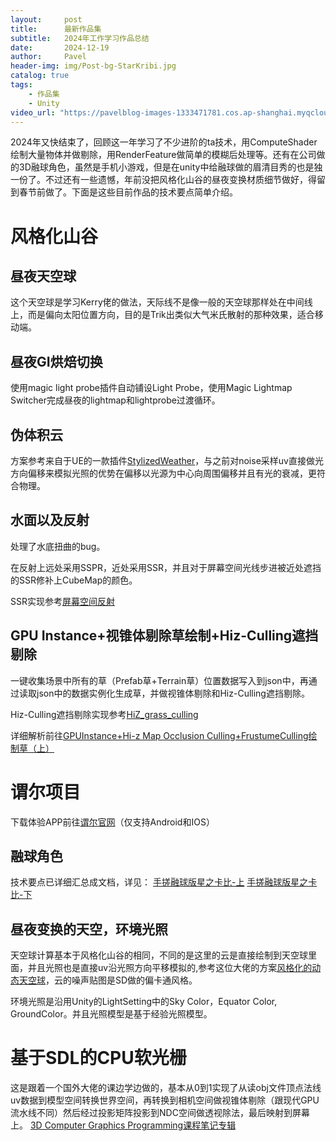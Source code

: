 ```yaml
---
layout:     post
title:      最新作品集
subtitle:   2024年工作学习作品总结
date:       2024-12-19
author:     Pavel
header-img: img/Post-bg-StarKribi.jpg
catalog: true
tags:
    - 作品集
    - Unity
video_url: "https://pavelblog-images-1333471781.cos.ap-shanghai.myqcloud.com/Profolio_H264.mp4"
---
```


2024年又快结束了，回顾这一年学习了不少进阶的ta技术，用ComputeShader绘制大量物体并做剔除，用RenderFeature做简单的模糊后处理等。还有在公司做的3D融球角色，虽然是手机小游戏，但是在unity中给融球做的眉清目秀的也是独一份了。不过还有一些遗憾，年前没把风格化山谷的昼夜变换材质细节做好，得留到春节前做了。下面是这些目前作品的技术要点简单介绍。

# 风格化山谷

## 昼夜天空球

这个天空球是学习Kerry佬的做法，天际线不是像一般的天空球那样处在中间线上，而是偏向太阳位置方向，目的是Trik出类似大气米氏散射的那种效果，适合移动端。

## 昼夜GI烘焙切换

使用magic light probe插件自动铺设Light Probe，使用Magic Lightmap Switcher完成昼夜的lightmap和lightprobe过渡循环。

## 伪体积云

方案参考来自于UE的一款插件[StylizedWeather](https://www.fab.com/listings/21a0542c-d0af-4743-81da-d53b6f18e48d)，与之前对noise采样uv直接做光方向偏移来模拟光照的优势在偏移以光源为中心向周围偏移并且有光的衰减，更符合物理。

## 水面以及反射

处理了水底扭曲的bug。

在反射上远处采用SSPR，近处采用SSR，并且对于屏幕空间光线步进被近处遮挡的SSR修补上CubeMap的颜色。

SSR实现参考[屏幕空间反射](https://zznewclear13.github.io/posts/screen-space-reflection/)

## GPU Instance+视锥体剔除草绘制+Hiz-Culling遮挡剔除

一键收集场景中所有的草（Prefab草+Terrain草）位置数据写入到json中，再通过读取json中的数据实例化生成草，并做视锥体剔除和Hiz-Culling遮挡剔除。

Hiz-Culling遮挡剔除实现参考[HiZ_grass_culling](https://github.com/jackie2009/HiZ_grass_culling)

详细解析前往[GPUInstance+Hi-z Map Occlusion Culling+FrustumeCulling绘制草（上）](https://pavelpeng7.github.io/2024/12/27/GPUInstance+Hi-z-Map-Occlusion-Culling+FrustumeCulling%E7%BB%98%E5%88%B6%E8%8D%89-%E4%B8%8A/)

# 谓尔项目
下载体验APP前往[谓尔官网](https://www.wheretech.com.cn/#slider1)（仅支持Android和IOS）

## 融球角色

技术要点已详细汇总成文档，详见：
[手搓融球版星之卡比-上](https://pavelpeng7.github.io/2023/12/09/手搓融球版星之卡比-上/) 
[手搓融球版星之卡比-下](https://pavelpeng7.github.io/2024/12/09/%E6%89%8B%E6%90%93%E8%9E%8D%E7%90%83%E7%89%88%E6%98%9F%E4%B9%8B%E5%8D%A1%E6%AF%94-%E4%B8%8B/)


## 昼夜变换的天空，环境光照

天空球计算基本于风格化山谷的相同，不同的是这里的云是直接绘制到天空球里面，并且光照也是直接uv沿光照方向平移模拟的,参考这位大佬的方案[风格化的动态天空球](https://walkingfat.com/%e9%a3%8e%e6%a0%bc%e5%8c%96%e7%9a%84%e5%8a%a8%e6%80%81%e5%a4%a9%e7%a9%ba%e7%90%83/)，云的噪声贴图是SD做的偏卡通风格。

环境光照是沿用Unity的LightSetting中的Sky Color，Equator Color, GroundColor。并且光照模型是基于经验光照模型。

# 基于SDL的CPU软光栅

这是跟着一个国外大佬的课边学边做的，基本从0到1实现了从读obj文件顶点法线uv数据到模型空间转换世界空间，再转换到相机空间做视锥体剔除（跟现代GPU流水线不同）然后经过投影矩阵投影到NDC空间做透视除法，最后映射到屏幕上。
[3D Computer Graphics Programming课程笔记专辑](https://pavelpeng7.github.io/2024/12/27/3D-Computer-Graphics-Programming%E8%AF%BE%E7%A8%8B%E7%AC%94%E8%AE%B0%E4%B8%93%E8%BE%91/)
